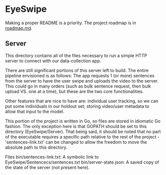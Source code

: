 # EyeSwipe

Making a proper README is a priority. The project roadmap is in [roadmap.md](roadmap.md).


## Server


This directory contains all of the files necessary to run a simple HTTP server to connect with our data-collection app.

There are still significant portions of this server left to build. The entire pipeline envisioned is as follows: The app requests 1 (or more) sentences from the server to have the user swipe and uploads the video to the server. This could go in many orders (such as bulk sentence request, then bulk upload VS. one at a time), but these are the two core functionalities.

Other features that are nice to have are: individual user tracking, so we can put some individuals in our holdout set; storing video/user metadata to allow that input to the model.

This portion of the project is written in Go, so files are stored in idiomatic Go fashion. The only exception here is that GOPATH should be set to this directory (EyeSwipe/Server). That being said, it should be noted that no part of the executable requires a specific path relative to the rest of the project - 'sentences-link.txt' can be changed to allow the freedom to move the absolute path to this directory.

Files
bin/sentences-link.txt: A symbolic link to EyeSwipe/Sentencecs/sentences.txt
bin/server-state.json: A saved copy of the state of the server (not present here).
